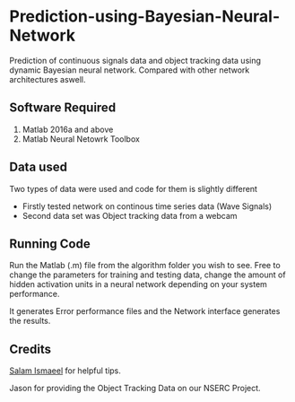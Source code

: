 # Prediction-using-Bayesian-Neural-Network
Prediction of continuous signals data and object tracking data using dynamic Bayesian neural network. Compared with other network architectures aswell.

## Software Required
1. Matlab 2016a and above
2. Matlab Neural Netowrk Toolbox

## Data used
Two types of data were used and code for them is slightly different 
* Firstly tested network on continous time series data (Wave Signals)
* Second data set was Object tracking data from a webcam


## Running Code
Run the Matlab (.m) file from the algorithm folder you wish to see. Free to change the parameters for training and testing data, change the amount of hidden activation units in a neural network depending on your system performance.

It generates Error performance files and the Network interface generates the results.

## Credits
[Salam Ismaeel](https://www.linkedin.com/in/salam-ismaeel-3409345a/) for helpful tips.

Jason for providing the Object Tracking Data on our NSERC Project.
